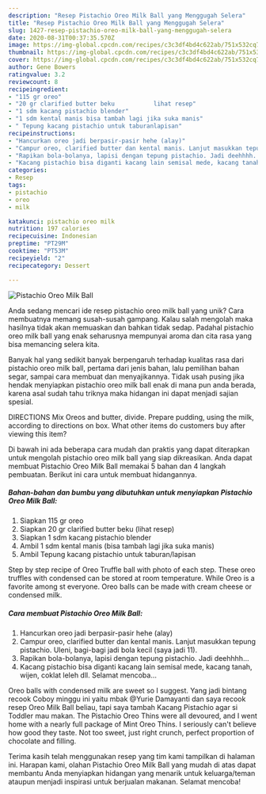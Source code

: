 ```yaml
---
description: "Resep Pistachio Oreo Milk Ball yang Menggugah Selera"
title: "Resep Pistachio Oreo Milk Ball yang Menggugah Selera"
slug: 1427-resep-pistachio-oreo-milk-ball-yang-menggugah-selera
date: 2020-08-31T00:37:35.570Z
image: https://img-global.cpcdn.com/recipes/c3c3df4bd4c622ab/751x532cq70/pistachio-oreo-milk-ball-foto-resep-utama.jpg
thumbnail: https://img-global.cpcdn.com/recipes/c3c3df4bd4c622ab/751x532cq70/pistachio-oreo-milk-ball-foto-resep-utama.jpg
cover: https://img-global.cpcdn.com/recipes/c3c3df4bd4c622ab/751x532cq70/pistachio-oreo-milk-ball-foto-resep-utama.jpg
author: Gene Bowers
ratingvalue: 3.2
reviewcount: 8
recipeingredient:
- "115 gr oreo"
- "20 gr clarified butter beku           lihat resep"
- "1 sdm kacang pistachio blender"
- "1 sdm kental manis bisa tambah lagi jika suka manis"
- " Tepung kacang pistachio untuk taburanlapisan"
recipeinstructions:
- "Hancurkan oreo jadi berpasir-pasir hehe (alay)"
- "Campur oreo, clarified butter dan kental manis. Lanjut masukkan tepung pistachio. Uleni, bagi-bagi jadi bola kecil (saya jadi 11)."
- "Rapikan bola-bolanya, lapisi dengan tepung pistachio. Jadi deehhhh..."
- "Kacang pistachio bisa diganti kacang lain semisal mede, kacang tanah, wijen, coklat leleh dll. Selamat mencoba..."
categories:
- Resep
tags:
- pistachio
- oreo
- milk

katakunci: pistachio oreo milk 
nutrition: 197 calories
recipecuisine: Indonesian
preptime: "PT29M"
cooktime: "PT53M"
recipeyield: "2"
recipecategory: Dessert

---
```



![Pistachio Oreo Milk Ball](https://img-global.cpcdn.com/recipes/c3c3df4bd4c622ab/751x532cq70/pistachio-oreo-milk-ball-foto-resep-utama.jpg)

Anda sedang mencari ide resep pistachio oreo milk ball yang unik? Cara membuatnya memang susah-susah gampang. Kalau salah mengolah maka hasilnya tidak akan memuaskan dan bahkan tidak sedap. Padahal pistachio oreo milk ball yang enak seharusnya mempunyai aroma dan cita rasa yang bisa memancing selera kita.

Banyak hal yang sedikit banyak berpengaruh terhadap kualitas rasa dari pistachio oreo milk ball, pertama dari jenis bahan, lalu pemilihan bahan segar, sampai cara membuat dan menyajikannya. Tidak usah pusing jika hendak menyiapkan pistachio oreo milk ball enak di mana pun anda berada, karena asal sudah tahu triknya maka hidangan ini dapat menjadi sajian spesial.

DIRECTIONS Mix Oreos and butter, divide. Prepare pudding, using the milk, according to directions on box. What other items do customers buy after viewing this item?


Di bawah ini ada beberapa cara mudah dan praktis yang dapat diterapkan untuk mengolah pistachio oreo milk ball yang siap dikreasikan. Anda dapat membuat Pistachio Oreo Milk Ball memakai 5 bahan dan 4 langkah pembuatan. Berikut ini cara untuk membuat hidangannya.

<!--inarticleads1-->

##### Bahan-bahan dan bumbu yang dibutuhkan untuk menyiapkan Pistachio Oreo Milk Ball:

1. Siapkan 115 gr oreo
1. Siapkan 20 gr clarified butter beku           (lihat resep)
1. Siapkan 1 sdm kacang pistachio blender
1. Ambil 1 sdm kental manis (bisa tambah lagi jika suka manis)
1. Ambil  Tepung kacang pistachio untuk taburan/lapisan


Step by step recipe of Oreo Truffle ball with photo of each step. These oreo truffles with condensed can be stored at room temperature. While Oreo is a favorite among st everyone. Oreo balls can be made with cream cheese or condensed milk. 

<!--inarticleads2-->

##### Cara membuat Pistachio Oreo Milk Ball:

1. Hancurkan oreo jadi berpasir-pasir hehe (alay)
1. Campur oreo, clarified butter dan kental manis. Lanjut masukkan tepung pistachio. Uleni, bagi-bagi jadi bola kecil (saya jadi 11).
1. Rapikan bola-bolanya, lapisi dengan tepung pistachio. Jadi deehhhh...
1. Kacang pistachio bisa diganti kacang lain semisal mede, kacang tanah, wijen, coklat leleh dll. Selamat mencoba...


Oreo balls with condensed milk are sweet so I suggest. Yang jadi bintang recook Coboy minggu ini yaitu mbak @Yurie Damayanti dan saya recook resep Oreo Milk Ball beliau, tapi saya tambah Kacang Pistachio agar si Toddler mau makan. The Pistachio Oreo Thins were all devoured, and I went home with a nearly full package of Mint Oreo Thins. I seriously can&#39;t believe how good they taste. Not too sweet, just right crunch, perfect proportion of chocolate and filling. 

Terima kasih telah menggunakan resep yang tim kami tampilkan di halaman ini. Harapan kami, olahan Pistachio Oreo Milk Ball yang mudah di atas dapat membantu Anda menyiapkan hidangan yang menarik untuk keluarga/teman ataupun menjadi inspirasi untuk berjualan makanan. Selamat mencoba!
